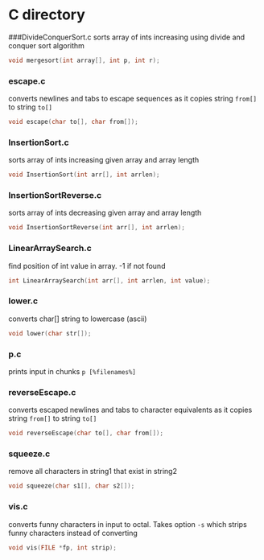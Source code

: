 # C directory

###DivideConquerSort.c
sorts array of ints increasing using divide and conquer sort algorithm
```c
void mergesort(int array[], int p, int r);
```

### escape.c
converts newlines and tabs to escape sequences as it copies string `from[]` to string `to[]`
```c
void escape(char to[], char from[]);
```

### InsertionSort.c
sorts array of ints increasing given array and array length
```c
void InsertionSort(int arr[], int arrlen);
```

### InsertionSortReverse.c
sorts array of ints decreasing given array and array length
```c
void InsertionSortReverse(int arr[], int arrlen);
```

### LinearArraySearch.c
find position of int value in array. -1 if not found
```c
int LinearArraySearch(int arr[], int arrlen, int value);
```

### lower.c
converts char[] string to lowercase (ascii)
```c
void lower(char str[]);
```

### p.c
prints input in chunks
`p [%filenames%]`

### reverseEscape.c
converts escaped newlines and tabs to character equivalents as it copies string `from[]` to string `to[]`
```c
void reverseEscape(char to[], char from[]);
```

### squeeze.c
remove all characters in string1 that exist in string2
```c
void squeeze(char s1[], char s2[]);
```

### vis.c
converts funny characters in input to octal. Takes option `-s` which strips funny characters instead of converting
```c
void vis(FILE *fp, int strip);
```